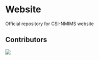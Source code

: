 # Website

Official repository for CSI-NMIMS website

## Contributors

<a href="https://github.com/NMIMS-CSI/website/graphs/contributors">
  <img src="https://contrib.rocks/image?repo=NMIMS-CSI/website" />
</a>
